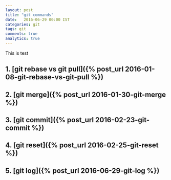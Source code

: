 ```yaml
---
layout: post
title: "git commands"
date:   2016-06-29 00:00 IST
categories: git
tags: git
comments: true
analytics: true
---
```


This is test

<span/>

## 1. [git rebase vs git pull]({% post_url 2016-01-08-git-rebase-vs-git-pull %})

## 2. [git merge]({% post_url 2016-01-30-git-merge %})

## 3. [git commit]({% post_url 2016-02-23-git-commit %})

## 4. [git reset]({% post_url 2016-02-25-git-reset %})

## 5. [git log]({% post_url 2016-06-29-git-log %})

